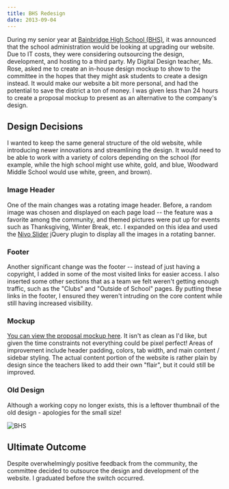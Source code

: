 ```yaml
---
title: BHS Redesign
date: 2013-09-04
---
```


During my senior year at [Bainbridge High School (BHS)](http://www.bisd303.org/site/Domain/8), it was announced that the school administration would be looking at upgrading our website. Due to IT costs, they were considering outsourcing the design, development, and hosting to a third party. My Digital Design teacher, Ms. Rose, asked me to create an in-house design mockup to show to the committee in the hopes that they might ask students to create a design instead. It would make our website a bit more personal, and had the potential to save the district a ton of money. I was given less than 24 hours to create a proposal mockup to present as an alternative to the company's design.

## Design Decisions

I wanted to keep the same general structure of the old website, while introducing newer innovations and streamlining the design. It would need to be able to work with a variety of colors depending on the school (for example, while the high school might use white, gold, and blue, Woodward Middle School would use white, green, and brown).

### Image Header

One of the main changes was a rotating image header. Before, a random image was chosen and displayed on each page load -- the feature was a favorite among the community, and themed pictures were put up for events such as Thanksgiving, Winter Break, etc. I expanded on this idea and used the [Nivo Slider](http://dev7studios.com/nivo-slider/) jQuery plugin to display all the images in a rotating banner.

### Footer

Another significant change was the footer -- instead of just having a copyright, I added in some of the most visited links for easier access. I also inserted some other sections that as a team we felt weren't getting enough traffic, such as the "Clubs" and "Outside of School" pages. By putting these links in the footer, I ensured they weren't intruding on the core content while still having increased visibility.

### Mockup

[You can view the proposal mockup here](https://bhs-g15spfgi2-ianmitchell1.vercel.app). It isn't as clean as I'd like, but given the time constraints not everything could be pixel perfect! Areas of improvement include header padding, colors, tab width, and main content / sidebar styling. The actual content portion of the website is rather plain by design since the teachers liked to add their own "flair", but it could still be improved.

### Old Design

Although a working copy no longer exists, this is a leftover thumbnail of the old design - apologies for the small size!

![BHS](/images/posts/bhs.jpg)

## Ultimate Outcome

Despite overwhelmingly positive feedback from the community, the committee decided to outsource the design and development of the website. I graduated before the switch occurred.
